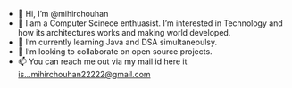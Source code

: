 - 👋 Hi, I’m @mihirchouhan
- 👀 I am a Computer Scinece enthuasist. I’m interested in Technology and how its architectures works and making world developed.
- 🌱 I’m currently learning Java and DSA simultaneoulsy.
- 💞️ I’m looking to collaborate on open source projects.
- 📫 You can reach me out via my mail id here it is...mihirchouhan22222@gmail.com

<!---
mihirchouhan/mihirchouhan is a ✨ special ✨ repository because its `README.md` (this file) appears on your GitHub profile.
You can click the Preview link to take a look at your changes.
--->
